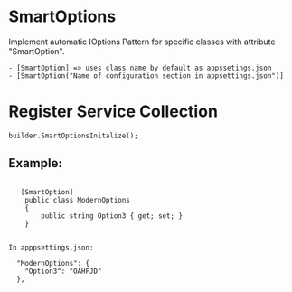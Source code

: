 # SmartOptions
Implement automatic IOptions Pattern for specific classes with attribute "SmartOption".
```
- [SmartOption] => uses class name by default as appssetings.json
- [SmartOption("Name of configuration section in appsettings.json")]
```

# Register Service Collection
```
builder.SmartOptionsInitalize();
```
## Example:


```

   [SmartOption]
    public class ModernOptions
    {
        public string Option3 { get; set; }
    }


In apppsettings.json:

  "ModernOptions": {
    "Option3": "OAHFJD"
  },

```
